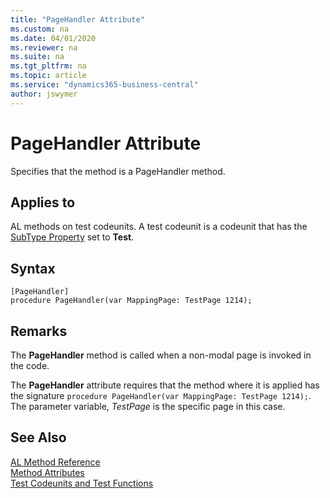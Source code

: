 ```yaml
---
title: "PageHandler Attribute"
ms.custom: na
ms.date: 04/01/2020
ms.reviewer: na
ms.suite: na
ms.tgt_pltfrm: na
ms.topic: article
ms.service: "dynamics365-business-central"
author: jswymer
---
```


# PageHandler Attribute

Specifies that the method is a PageHandler method.

## Applies to  
AL methods on test codeunits. A test codeunit is a codeunit that has the [SubType Property](../properties/devenv-subtype-property.md) set to **Test**. 

## Syntax  
  
```  
[PageHandler]
procedure PageHandler(var MappingPage: TestPage 1214);
```    

## Remarks

The **PageHandler** method is called when a non-modal page is invoked in the code. 

The **PageHandler** attribute requires that the method where it is applied has the signature `procedure PageHandler(var MappingPage: TestPage 1214);`. The parameter variable, *TestPage* is the specific page in this case.

## See Also

[AL Method Reference](../methods-auto/library.md)  
[Method Attributes](devenv-method-attributes.md)  
[Test Codeunits and Test Functions](../devenv-test-codeunits-and-test-methods.md)